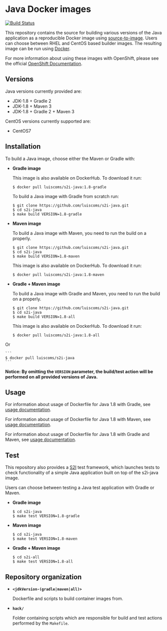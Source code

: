 Java Docker images
====================

[![Build Status](https://travis-ci.org/luiscoms/s2i-java.svg?branch=master)](https://travis-ci.org/luiscoms/s2i-java)

This repository contains the source for building various versions of
the Java application as a reproducible Docker image using
[source-to-image](https://github.com/openshift/source-to-image).
Users can choose between RHEL and CentOS based builder images.
The resulting image can be run using [Docker](http://docker.io).

For more information about using these images with OpenShift, please see the
official [OpenShift Documentation](https://docs.openshift.org/latest/using_images/s2i_images/python.html).

Versions
---------------
Java versions currently provided are:
* JDK-1.8 + Gradle 2
* JDK-1.8 + Maven 3
* JDK-1.8 + Gradle 2 + Maven 3

CentOS versions currently supported are:
* CentOS7


Installation
-------------

To build a Java image, choose either the Maven or Gradle with:

*  **Gradle image**

    This image is also available on DockerHub. To download it run:

    ```
    $ docker pull luiscoms/s2i-java:1.8-gradle
    ```

    To build a Java image with Gradle from scratch run:

    ```
    $ git clone https://github.com/luiscoms/s2i-java.git
    $ cd s2i-java
    $ make build VERSION=1.8-gradle
    ```

*  **Maven image**

    To build a Java image with Maven, you need to run the build on a properly.

    ```
    $ git clone https://github.com/luiscoms/s2i-java.git
    $ cd s2i-java
    $ make build VERSION=1.8-maven
    ```

    This image is also available on DockerHub. To download it run:

    ```
    $ docker pull luiscoms/s2i-java:1.8-maven
    ```


*  **Gradle + Maven image**

    To build a Java image with Gradle and Maven, you need to run the build on a properly.

    ```
    $ git clone https://github.com/luiscoms/s2i-java.git
    $ cd s2i-java
    $ make build VERSION=1.8-all
    ```

    This image is also available on DockerHub. To download it run:

    ```
    $ docker pull luiscoms/s2i-java:1.8-all
    ```

Or

    ```
    $ docker pull luiscoms/s2i-java
    ```

**Notice: By omitting the `VERSION` parameter, the build/test action will be performed on all provided versions of Java.**


Usage
---------------------------------

For information about usage of Dockerfile for Java 1.8 with Gradle,
see [usage documentation](1.8-gradle/README.md).

For information about usage of Dockerfile for Java 1.8 with Maven,
see [usage documentation](1.8-maven/README.md).

For information about usage of Dockerfile for Java 1.8 with Gradle and Maven,
see [usage documentation](1.8-all/README.md).

Test
---------------------
This repository also provides a [S2I](https://github.com/openshift/source-to-image) test framework,
which launches tests to check functionality of a simple Java application built on top of the s2i-java image.

Users can choose between testing a Java test application with Gradle or Maven.

*  **Gradle image**

    ```
    $ cd s2i-java
    $ make test VERSION=1.8-gradle
    ```

*  **Maven image**

    ```
    $ cd s2i-java
    $ make test VERSION=1.8-maven
    ```

*  **Gradle + Maven image**

    ```
    $ cd s2i-all
    $ make test VERSION=1.8-all
    ```


Repository organization
------------------------
* **`<jdkVersion-(gradle|maven|all)>`**

    Dockerfile and scripts to build container images from.

* **`hack/`**

    Folder containing scripts which are responsible for build and test actions performed by the `Makefile`.
